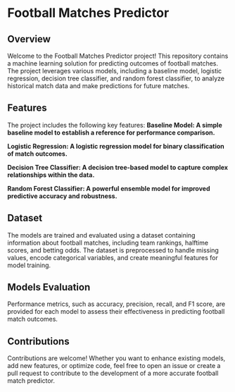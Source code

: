# Football Matches Predictor
## Overview
Welcome to the Football Matches Predictor project! This repository contains a machine learning solution for predicting outcomes of football matches. The project leverages various models, including a baseline model, logistic regression, decision tree classifier, and random forest classifier, to analyze historical match data and make predictions for future matches.

## Features
The project includes the following key features:
**Baseline Model: A simple baseline model to establish a reference for performance comparison.**

**Logistic Regression: A logistic regression model for binary classification of match outcomes.**

**Decision Tree Classifier: A decision tree-based model to capture complex relationships within the data.**

**Random Forest Classifier: A powerful ensemble model for improved predictive accuracy and robustness.**

## Dataset
The models are trained and evaluated using a dataset containing information about football matches, including team rankings, halftime scores, and betting odds. The dataset is preprocessed to handle missing values, encode categorical variables, and create meaningful features for model training.

## Models Evaluation
Performance metrics, such as accuracy, precision, recall, and F1 score, are provided for each model to assess their effectiveness in predicting football match outcomes.

## Contributions
Contributions are welcome! Whether you want to enhance existing models, add new features, or optimize code, feel free to open an issue or create a pull request to contribute to the development of a more accurate football match predictor.

